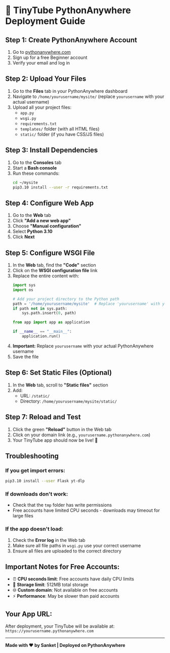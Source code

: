 # 🚀 TinyTube PythonAnywhere Deployment Guide

## Step 1: Create PythonAnywhere Account
1. Go to [pythonanywhere.com](https://www.pythonanywhere.com)
2. Sign up for a free Beginner account
3. Verify your email and log in

## Step 2: Upload Your Files
1. Go to the **Files** tab in your PythonAnywhere dashboard
2. Navigate to `/home/yourusername/mysite/` (replace `yourusername` with your actual username)
3. Upload all your project files:
   - `app.py`
   - `wsgi.py`
   - `requirements.txt`
   - `templates/` folder (with all HTML files)
   - `static/` folder (if you have CSS/JS files)

## Step 3: Install Dependencies
1. Go to the **Consoles** tab
2. Start a **Bash console**
3. Run these commands:
   ```bash
   cd ~/mysite
   pip3.10 install --user -r requirements.txt
   ```

## Step 4: Configure Web App
1. Go to the **Web** tab
2. Click **"Add a new web app"**
3. Choose **"Manual configuration"**
4. Select **Python 3.10**
5. Click **Next**

## Step 5: Configure WSGI File
1. In the **Web** tab, find the **"Code"** section
2. Click on the **WSGI configuration file** link
3. Replace the entire content with:
   ```python
   import sys
   import os
   
   # Add your project directory to the Python path
   path = '/home/yourusername/mysite'  # Replace 'yourusername' with your actual username
   if path not in sys.path:
       sys.path.insert(0, path)
   
   from app import app as application
   
   if __name__ == "__main__":
       application.run()
   ```
4. **Important:** Replace `yourusername` with your actual PythonAnywhere username
5. Save the file

## Step 6: Set Static Files (Optional)
1. In the **Web** tab, scroll to **"Static files"** section
2. Add:
   - URL: `/static/`
   - Directory: `/home/yourusername/mysite/static/`

## Step 7: Reload and Test
1. Click the green **"Reload"** button in the Web tab
2. Click on your domain link (e.g., `yourusername.pythonanywhere.com`)
3. Your TinyTube app should now be live! 🎉

## Troubleshooting

### If you get import errors:
```bash
pip3.10 install --user Flask yt-dlp
```

### If downloads don't work:
- Check that the `tmp` folder has write permissions
- Free accounts have limited CPU seconds - downloads may timeout for large files

### If the app doesn't load:
1. Check the **Error log** in the Web tab
2. Make sure all file paths in `wsgi.py` use your correct username
3. Ensure all files are uploaded to the correct directory

## Important Notes for Free Accounts:
- ⏰ **CPU seconds limit**: Free accounts have daily CPU limits
- 📁 **Storage limit**: 512MB total storage
- 🌐 **Custom domain**: Not available on free accounts
- ⚡ **Performance**: May be slower than paid accounts

## Your App URL:
After deployment, your TinyTube will be available at:
`https://yourusername.pythonanywhere.com`

---
**Made with ❤️ by Sanket | Deployed on PythonAnywhere**
